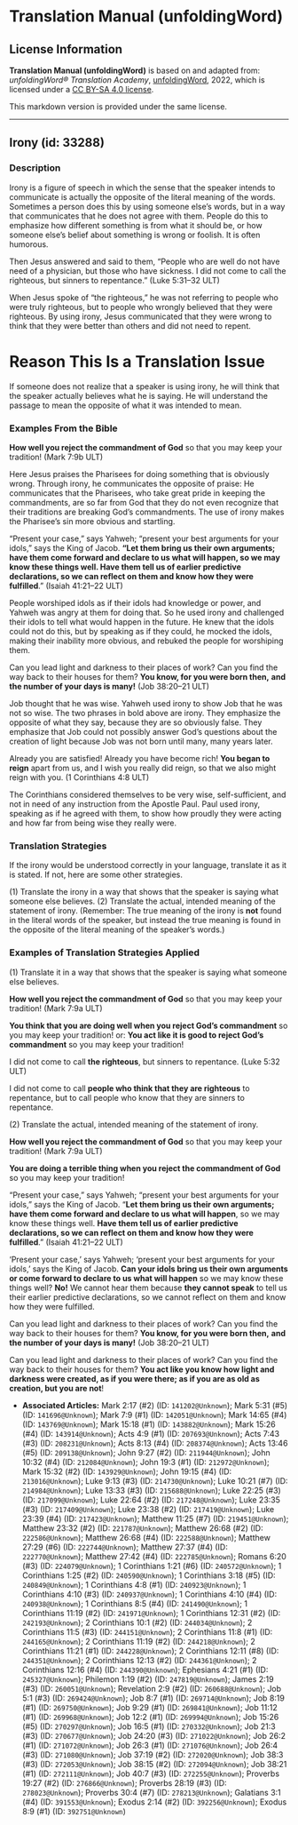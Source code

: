 # Translation Manual (unfoldingWord)

## License Information

**Translation Manual (unfoldingWord)** is based on and adapted from: _unfoldingWord® Translation Academy_, [unfoldingWord](https://unfoldingword.org/utw), 2022, which is licensed under a [CC BY-SA 4.0 license](https://creativecommons.org/licenses/by-sa/4.0/legalcode.en).

This markdown version is provided under the same license.



--------------------------------

## Irony (id: 33288)

### Description

Irony is a figure of speech in which the sense that the speaker intends to communicate is actually the opposite of the literal meaning of the words. Sometimes a person does this by using someone else’s words, but in a way that communicates that he does not agree with them. People do this to emphasize how different something is from what it should be, or how someone else’s belief about something is wrong or foolish. It is often humorous.

Then Jesus answered and said to them, “People who are well do not have need of a physician, but those who have sickness. I did not come to call the righteous, but sinners to repentance.” (Luke 5:31–32 ULT)

When Jesus spoke of “the righteous,” he was not referring to people who were truly righteous, but to people who wrongly believed that they were righteous. By using irony, Jesus communicated that they were wrong to think that they were better than others and did not need to repent.

Reason This Is a Translation Issue
==================================

If someone does not realize that a speaker is using irony, he will think that the speaker actually believes what he is saying. He will understand the passage to mean the opposite of what it was intended to mean.

### Examples From the Bible

**How well you reject the commandment of God** so that you may keep your tradition! (Mark 7:9b ULT)

Here Jesus praises the Pharisees for doing something that is obviously wrong. Through irony, he communicates the opposite of praise: He communicates that the Pharisees, who take great pride in keeping the commandments, are so far from God that they do not even recognize that their traditions are breaking God’s commandments. The use of irony makes the Pharisee’s sin more obvious and startling.

“Present your case,” says Yahweh; “present your best arguments for your idols,” says the King of Jacob. **“Let them bring us their own arguments; have them come forward and declare to us what will happen, so we may know these things well. Have them tell us of earlier predictive declarations, so we can reflect on them and know how they were fulfilled**.” (Isaiah 41:21–22 ULT)

People worshiped idols as if their idols had knowledge or power, and Yahweh was angry at them for doing that. So he used irony and challenged their idols to tell what would happen in the future. He knew that the idols could not do this, but by speaking as if they could, he mocked the idols, making their inability more obvious, and rebuked the people for worshiping them.

Can you lead light and darkness to their places of work? Can you find the way back to their houses for them? **You know, for you were born then,** **and the number of your days is many!** (Job 38:20–21 ULT)

Job thought that he was wise. Yahweh used irony to show Job that he was not so wise. The two phrases in bold above are irony. They emphasize the opposite of what they say, because they are so obviously false. They emphasize that Job could not possibly answer God’s questions about the creation of light because Job was not born until many, many years later.

Already you are satisfied! Already you have become rich! **You began to reign** apart from us, and I wish you really did reign, so that we also might reign with you. (1 Corinthians 4:8 ULT)

The Corinthians considered themselves to be very wise, self\-sufficient, and not in need of any instruction from the Apostle Paul. Paul used irony, speaking as if he agreed with them, to show how proudly they were acting and how far from being wise they really were.

### Translation Strategies

If the irony would be understood correctly in your language, translate it as it is stated. If not, here are some other strategies.

(1\) Translate the irony in a way that shows that the speaker is saying what someone else believes. (2\) Translate the actual, intended meaning of the statement of irony. (Remember: The true meaning of the irony is **not** found in the literal words of the speaker, but instead the true meaning is found in the opposite of the literal meaning of the speaker’s words.)

### Examples of Translation Strategies Applied

(1\) Translate it in a way that shows that the speaker is saying what someone else believes.

**How well you reject the commandment of God** so that you may keep your tradition! (Mark 7:9a ULT)

**You think that you are doing well when you reject God’s commandment** so you may keep your tradition! or: **You act like it is good to reject God’s commandment** so you may keep your tradition!

I did not come to call **the righteous**, but sinners to repentance. (Luke 5:32 ULT)

I did not come to call **people who think that they are righteous** to repentance, but to call people who know that they are sinners to repentance.

(2\) Translate the actual, intended meaning of the statement of irony.

**How well you reject the commandment of God** so that you may keep your tradition! (Mark 7:9a ULT)

**You are doing a terrible thing when you reject the commandment of God** so you may keep your tradition!

“Present your case,” says Yahweh; “present your best arguments for your idols,” says the King of Jacob. “**Let them bring us their own arguments; have them come forward and declare to us what will happen**, so we may know these things well. **Have them tell us of earlier predictive declarations, so we can reflect on them and know how they were fulfilled**.” (Isaiah 41:21–22 ULT)

‘Present your case,’ says Yahweh; ‘present your best arguments for your idols,’ says the King of Jacob. **Can your idols bring us their own arguments or come forward to declare to us what will happen** so we may know these things well? **No!** We cannot hear them because **they cannot speak** to tell us their earlier predictive declarations, so we cannot reflect on them and know how they were fulfilled.

Can you lead light and darkness to their places of work? Can you find the way back to their houses for them? **You know, for you were born then,** **and the number of your days is many!** (Job 38:20–21 ULT)

Can you lead light and darkness to their places of work? Can you find the way back to their houses for them? **You act like you know how light and darkness were created, as if you were there; as if you are as old as creation, but you are not**!

* **Associated Articles:** Mark 2:17 (#2) (ID: `141202@Unknown`); Mark 5:31 (#5) (ID: `141696@Unknown`); Mark 7:9 (#1) (ID: `142051@Unknown`); Mark 14:65 (#4) (ID: `143769@Unknown`); Mark 15:18 (#1) (ID: `143882@Unknown`); Mark 15:26 (#4) (ID: `143914@Unknown`); Acts 4:9 (#1) (ID: `207693@Unknown`); Acts 7:43 (#3) (ID: `208231@Unknown`); Acts 8:13 (#4) (ID: `208374@Unknown`); Acts 13:46 (#5) (ID: `209138@Unknown`); John 9:27 (#2) (ID: `211944@Unknown`); John 10:32 (#4) (ID: `212084@Unknown`); John 19:3 (#1) (ID: `212972@Unknown`); Mark 15:32 (#2) (ID: `143929@Unknown`); John 19:15 (#4) (ID: `213016@Unknown`); Luke 9:13 (#3) (ID: `214730@Unknown`); Luke 10:21 (#7) (ID: `214984@Unknown`); Luke 13:33 (#3) (ID: `215688@Unknown`); Luke 22:25 (#3) (ID: `217099@Unknown`); Luke 22:64 (#2) (ID: `217248@Unknown`); Luke 23:35 (#3) (ID: `217409@Unknown`); Luke 23:38 (#2) (ID: `217419@Unknown`); Luke 23:39 (#4) (ID: `217423@Unknown`); Matthew 11:25 (#7) (ID: `219451@Unknown`); Matthew 23:32 (#2) (ID: `221787@Unknown`); Matthew 26:68 (#2) (ID: `222586@Unknown`); Matthew 26:68 (#4) (ID: `222588@Unknown`); Matthew 27:29 (#6) (ID: `222744@Unknown`); Matthew 27:37 (#4) (ID: `222770@Unknown`); Matthew 27:42 (#4) (ID: `222785@Unknown`); Romans 6:20 (#3) (ID: `224079@Unknown`); 1 Corinthians 1:21 (#6) (ID: `240572@Unknown`); 1 Corinthians 1:25 (#2) (ID: `240590@Unknown`); 1 Corinthians 3:18 (#5) (ID: `240849@Unknown`); 1 Corinthians 4:8 (#1) (ID: `240923@Unknown`); 1 Corinthians 4:10 (#3) (ID: `240937@Unknown`); 1 Corinthians 4:10 (#4) (ID: `240938@Unknown`); 1 Corinthians 8:5 (#4) (ID: `241490@Unknown`); 1 Corinthians 11:19 (#2) (ID: `241971@Unknown`); 1 Corinthians 12:31 (#2) (ID: `242193@Unknown`); 2 Corinthians 10:1 (#2) (ID: `244034@Unknown`); 2 Corinthians 11:5 (#3) (ID: `244151@Unknown`); 2 Corinthians 11:8 (#1) (ID: `244165@Unknown`); 2 Corinthians 11:19 (#2) (ID: `244218@Unknown`); 2 Corinthians 11:21 (#1) (ID: `244228@Unknown`); 2 Corinthians 12:11 (#8) (ID: `244351@Unknown`); 2 Corinthians 12:13 (#2) (ID: `244361@Unknown`); 2 Corinthians 12:16 (#4) (ID: `244390@Unknown`); Ephesians 4:21 (#1) (ID: `245327@Unknown`); Philemon 1:19 (#2) (ID: `247819@Unknown`); James 2:19 (#3) (ID: `260051@Unknown`); Revelation 2:9 (#2) (ID: `260688@Unknown`); Job 5:1 (#3) (ID: `269424@Unknown`); Job 8:7 (#1) (ID: `269714@Unknown`); Job 8:19 (#1) (ID: `269750@Unknown`); Job 9:29 (#1) (ID: `269841@Unknown`); Job 11:12 (#1) (ID: `269968@Unknown`); Job 12:2 (#1) (ID: `269994@Unknown`); Job 15:26 (#5) (ID: `270297@Unknown`); Job 16:5 (#1) (ID: `270332@Unknown`); Job 21:3 (#3) (ID: `270677@Unknown`); Job 24:20 (#3) (ID: `271022@Unknown`); Job 26:2 (#1) (ID: `271072@Unknown`); Job 26:3 (#1) (ID: `271076@Unknown`); Job 26:4 (#3) (ID: `271080@Unknown`); Job 37:19 (#2) (ID: `272020@Unknown`); Job 38:3 (#3) (ID: `272053@Unknown`); Job 38:15 (#2) (ID: `272094@Unknown`); Job 38:21 (#1) (ID: `272111@Unknown`); Job 40:7 (#3) (ID: `272255@Unknown`); Proverbs 19:27 (#2) (ID: `276866@Unknown`); Proverbs 28:19 (#3) (ID: `278023@Unknown`); Proverbs 30:4 (#7) (ID: `278213@Unknown`); Galatians 3:1 (#4) (ID: `391553@Unknown`); Exodus 2:14 (#2) (ID: `392256@Unknown`); Exodus 8:9 (#1) (ID: `392751@Unknown`)

